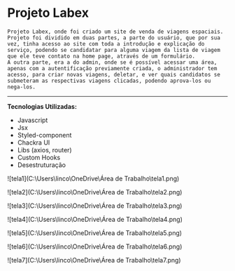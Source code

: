 <h1>Projeto Labex</h1>



```
Projeto Labex, onde foi criado um site de venda de viagens espaciais.
Projeto foi dividido em duas partes, a parte do usuário, que por sua vez, tinha acesso ao site com toda a introdução e explicação do serviço, podendo se candidatar para alguma viagem da lista de viagem que ele teve contato na home page, através de um formulário.
A outra parte, era a do admin, onde se é possível acessar uma área, apenas com a autentificação previamente criada, o administrador tem acesso, para criar novas viagens, deletar, e ver quais candidatos se submeteram as respectivas viagens clicadas, podendo aprova-los ou nega-los.
```

<hr>

<p><b>Tecnologias Utilizadas:
    
</p>

</b>

- Javascript
- Jsx
- Styled-component
- Chackra UI
- Libs (axios, router)
- Custom Hooks
- Desestruturação

</p>



![tela1](C:\Users\linco\OneDrive\Área de Trabalho\tela1.png)

![tela2](C:\Users\linco\OneDrive\Área de Trabalho\tela2.png)

![tela3](C:\Users\linco\OneDrive\Área de Trabalho\tela3.png)

![tela4](C:\Users\linco\OneDrive\Área de Trabalho\tela4.png)

![tela5](C:\Users\linco\OneDrive\Área de Trabalho\tela5.png)

![tela6](C:\Users\linco\OneDrive\Área de Trabalho\tela6.png)

![tela7](C:\Users\linco\OneDrive\Área de Trabalho\tela7.png)
